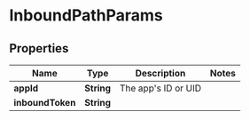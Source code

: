 

# InboundPathParams


## Properties

Name | Type | Description | Notes
------------ | ------------- | ------------- | -------------
**appId** | **String** | The app&#39;s ID or UID | 
**inboundToken** | **String** |  | 



